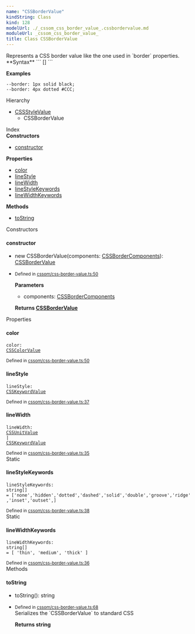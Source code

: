 ```yaml
---
name: "CSSBorderValue"
kindString: Class
kind: 128
modelUrl: ./_cssom_css_border_value_.cssbordervalue.md
moduleUrl: _cssom_css_border_value_
title: Class CSSBorderValue
---
```

<section class="tsd-panel tsd-comment">
<div class="pt-1 tsd-comment">
<div markdown="1">
Represents a CSS border value like the one used in `border` properties.
</div>
<div markdown="1">
**Syntax**
```
[<length>] <identifier> <color>
```

**Examples**
```
--border: 1px solid black;
--border: 4px dotted #CCC;
```

</div>
</div>
</section>


<section class="pt-2 tsd-panel tsd-hierarchy">
<div class="lead">Hierarchy</div>
<ul class="pl-3 tsd-hierarchy list-style-initial">
<li>
<a href="../_cssom_css_style_value_.cssstylevalue/" class="tsd-signature-type">CSSStyleValue</a>
<ul class="pl-3 tsd-hierarchy list-style-initial">
<li>
<span class="target">CSSBorderValue</span>

</li>
</ul>
</li>
</ul>

</section>





<section >
<div class="lead pb-2">Index</div>
<section class="tsd-panel tsd-index-panel">
<div class="tsd-index-content">
<section class="tsd-index-section ">
<strong>Constructors</strong>
<ul>
<li class="tsd-kind-constructor tsd-parent-kind-class"><a href="../_cssom_css_border_value_.cssbordervalue/#constructor" class="tsd-kind-icon">constructor</a></li>
</ul>
</section>
<section class="tsd-index-section ">
<strong>Properties</strong>
<ul>
<li class="tsd-kind-property tsd-parent-kind-class"><a href="../_cssom_css_border_value_.cssbordervalue/#color" class="tsd-kind-icon">color</a></li>
<li class="tsd-kind-property tsd-parent-kind-class"><a href="../_cssom_css_border_value_.cssbordervalue/#linestyle" class="tsd-kind-icon">line<wbr>Style</a></li>
<li class="tsd-kind-property tsd-parent-kind-class"><a href="../_cssom_css_border_value_.cssbordervalue/#linewidth" class="tsd-kind-icon">line<wbr>Width</a></li>
<li class="tsd-kind-property tsd-parent-kind-class tsd-is-static"><a href="../_cssom_css_border_value_.cssbordervalue/#linestylekeywords" class="tsd-kind-icon">line<wbr>Style<wbr>Keywords</a></li>
<li class="tsd-kind-property tsd-parent-kind-class tsd-is-static"><a href="../_cssom_css_border_value_.cssbordervalue/#linewidthkeywords" class="tsd-kind-icon">line<wbr>Width<wbr>Keywords</a></li>
</ul>
</section>
<section class="tsd-index-section ">
<strong>Methods</strong>
<ul>
<li class="tsd-kind-method tsd-parent-kind-class"><a href="../_cssom_css_border_value_.cssbordervalue/#tostring" class="tsd-kind-icon">to<wbr>String</a></li>
</ul>
</section>
</div>
</section>
</section>
<section>
<div class="lead">Constructors</div>
<section class="pb-4 pt-2 tsd-kind-constructor tsd-parent-kind-class">
<div class="d-flex flex-row">

<h4 id="constructor">constructor</h4>
</div>

<ul class="tsd-signatures tsd-kind-constructor tsd-parent-kind-class">
<li class="tsd-signature tsd-kind-icon">new CSSBorder<wbr>Value<span class="tsd-signature-symbol">(</span>components<span class="tsd-signature-symbol">: </span><a href="../_cssom_css_border_value_.cssbordercomponents/" class="tsd-signature-type">CSSBorderComponents</a><span class="tsd-signature-symbol">)</span><span class="tsd-signature-symbol">: </span><a href="../_cssom_css_border_value_.cssbordervalue/" class="tsd-signature-type">CSSBorderValue</a></li>
</ul>

<ul class="tsd-descriptions">
<li class="tsd-description">
<aside class="tsd-sources pb-2">
<div class="d-flex flex-column">
<small class="text-muted">Defined in <a href="https://github.com/umbopepato/visua/blob/b2262eb/src/cssom/css-border-value.ts#L50">cssom/css-border-value.ts:50</a></small>
</div>
</aside>


<strong>Parameters</strong>
<ul class="pl-3 pb-2 list-style-initial">
<li>
<div class="h6 mb-0">components: <a href="../_cssom_css_border_value_.cssbordercomponents/" class="tsd-signature-type">CSSBorderComponents</a></div>


</li>
</ul>

<strong>Returns <a href="../_cssom_css_border_value_.cssbordervalue/" class="tsd-signature-type">CSSBorderValue</a></strong>


</li>
</ul>

</section>
</section>
<section>
<div class="lead">Properties</div>
<section class="pb-4 pt-2 tsd-kind-property tsd-parent-kind-class">
<div class="d-flex flex-row">

<h4 id="color">color</h4>
</div>

<code class="tsd-signature tsd-kind-icon">color<span class="tsd-signature-symbol">:</span> <a href="../_cssom_css_color_value_.csscolorvalue/" class="tsd-signature-type">CSSColorValue</a></code>

<aside class="tsd-sources pb-2">
<div class="d-flex flex-column">
<small class="text-muted">Defined in <a href="https://github.com/umbopepato/visua/blob/b2262eb/src/cssom/css-border-value.ts#L50">cssom/css-border-value.ts:50</a></small>
</div>
</aside>




</section>
<section class="pb-4 pt-2 tsd-kind-property tsd-parent-kind-class">
<div class="d-flex flex-row">

<h4 id="linestyle">line<wbr>Style</h4>
</div>

<code class="tsd-signature tsd-kind-icon">line<wbr>Style<span class="tsd-signature-symbol">:</span> <a href="../_cssom_css_keyword_value_.csskeywordvalue/" class="tsd-signature-type">CSSKeywordValue</a></code>

<aside class="tsd-sources pb-2">
<div class="d-flex flex-column">
<small class="text-muted">Defined in <a href="https://github.com/umbopepato/visua/blob/b2262eb/src/cssom/css-border-value.ts#L37">cssom/css-border-value.ts:37</a></small>
</div>
</aside>




</section>
<section class="pb-4 pt-2 tsd-kind-property tsd-parent-kind-class">
<div class="d-flex flex-row">

<h4 id="linewidth">line<wbr>Width</h4>
</div>

<code class="tsd-signature tsd-kind-icon">line<wbr>Width<span class="tsd-signature-symbol">:</span> <a href="../_cssom_css_unit_value_.cssunitvalue/" class="tsd-signature-type">CSSUnitValue</a><span class="tsd-signature-symbol"> | </span><a href="../_cssom_css_keyword_value_.csskeywordvalue/" class="tsd-signature-type">CSSKeywordValue</a></code>

<aside class="tsd-sources pb-2">
<div class="d-flex flex-column">
<small class="text-muted">Defined in <a href="https://github.com/umbopepato/visua/blob/b2262eb/src/cssom/css-border-value.ts#L35">cssom/css-border-value.ts:35</a></small>
</div>
</aside>




</section>
<section class="pb-4 pt-2 tsd-kind-property tsd-parent-kind-class tsd-is-static">
<div class="d-flex flex-row">
<div class="h4 pr-1"><span class="badge badge-primary">Static</span></div>
<h4 id="linestylekeywords">line<wbr>Style<wbr>Keywords</h4>
</div>

<code class="tsd-signature tsd-kind-icon">line<wbr>Style<wbr>Keywords<span class="tsd-signature-symbol">:</span> <span class="tsd-signature-type">string</span><span class="tsd-signature-symbol">[]</span><span class="tsd-signature-symbol"> =&nbsp;[&#x27;none&#x27;,&#x27;hidden&#x27;,&#x27;dotted&#x27;,&#x27;dashed&#x27;,&#x27;solid&#x27;,&#x27;double&#x27;,&#x27;groove&#x27;,&#x27;ridge&#x27;,&#x27;inset&#x27;,&#x27;outset&#x27;,]</span></code>

<aside class="tsd-sources pb-2">
<div class="d-flex flex-column">
<small class="text-muted">Defined in <a href="https://github.com/umbopepato/visua/blob/b2262eb/src/cssom/css-border-value.ts#L38">cssom/css-border-value.ts:38</a></small>
</div>
</aside>




</section>
<section class="pb-4 pt-2 tsd-kind-property tsd-parent-kind-class tsd-is-static">
<div class="d-flex flex-row">
<div class="h4 pr-1"><span class="badge badge-primary">Static</span></div>
<h4 id="linewidthkeywords">line<wbr>Width<wbr>Keywords</h4>
</div>

<code class="tsd-signature tsd-kind-icon">line<wbr>Width<wbr>Keywords<span class="tsd-signature-symbol">:</span> <span class="tsd-signature-type">string</span><span class="tsd-signature-symbol">[]</span><span class="tsd-signature-symbol"> =&nbsp;[ &#x27;thin&#x27;, &#x27;medium&#x27;, &#x27;thick&#x27; ]</span></code>

<aside class="tsd-sources pb-2">
<div class="d-flex flex-column">
<small class="text-muted">Defined in <a href="https://github.com/umbopepato/visua/blob/b2262eb/src/cssom/css-border-value.ts#L36">cssom/css-border-value.ts:36</a></small>
</div>
</aside>




</section>
</section>
<section>
<div class="lead">Methods</div>
<section class="pb-4 pt-2 tsd-kind-method tsd-parent-kind-class">
<div class="d-flex flex-row">

<h4 id="tostring">to<wbr>String</h4>
</div>

<ul class="tsd-signatures tsd-kind-method tsd-parent-kind-class">
<li class="tsd-signature tsd-kind-icon">to<wbr>String<span class="tsd-signature-symbol">(</span><span class="tsd-signature-symbol">)</span><span class="tsd-signature-symbol">: </span><span class="tsd-signature-type">string</span></li>
</ul>

<ul class="tsd-descriptions">
<li class="tsd-description">
<aside class="tsd-sources pb-2">
<div class="d-flex flex-column">
<small class="text-muted">Defined in <a href="https://github.com/umbopepato/visua/blob/b2262eb/src/cssom/css-border-value.ts#L68">cssom/css-border-value.ts:68</a></small>
</div>
</aside>
<div class="pt-1 tsd-comment">
<div markdown="1">
Serializes the `CSSBorderValue` to standard CSS
</div>
</div>



<strong>Returns <span class="tsd-signature-type">string</span></strong>


</li>
</ul>

</section>
</section>
